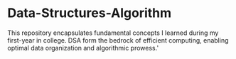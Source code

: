 # Data-Structures-Algorithm
This repository encapsulates fundamental concepts I learned during my first-year in college. DSA form the bedrock of efficient computing, enabling optimal data organization and algorithmic prowess.'
